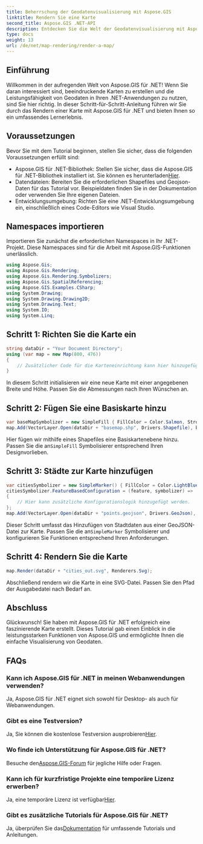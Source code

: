 ```yaml
---
title: Beherrschung der Geodatenvisualisierung mit Aspose.GIS
linktitle: Rendern Sie eine Karte
second_title: Aspose.GIS .NET-API
description: Entdecken Sie die Welt der Geodatenvisualisierung mit Aspose.GIS für .NET. Erstellen Sie mühelos atemberaubende Karten. Jetzt downloaden! #Aspose #GIS
type: docs
weight: 13
url: /de/net/map-rendering/render-a-map/
---
```

## Einführung
Willkommen in der aufregenden Welt von Aspose.GIS für .NET! Wenn Sie daran interessiert sind, beeindruckende Karten zu erstellen und die Leistungsfähigkeit von Geodaten in Ihren .NET-Anwendungen zu nutzen, sind Sie hier richtig. In dieser Schritt-für-Schritt-Anleitung führen wir Sie durch das Rendern einer Karte mit Aspose.GIS für .NET und bieten Ihnen so ein umfassendes Lernerlebnis.
## Voraussetzungen
Bevor Sie mit dem Tutorial beginnen, stellen Sie sicher, dass die folgenden Voraussetzungen erfüllt sind:
-  Aspose.GIS für .NET-Bibliothek: Stellen Sie sicher, dass die Aspose.GIS für .NET-Bibliothek installiert ist. Sie können es herunterladen[Hier](https://releases.aspose.com/gis/net/).
- Datendateien: Bereiten Sie die erforderlichen Shapefiles und Geojson-Daten für das Tutorial vor. Beispieldaten finden Sie in der Dokumentation oder verwenden Sie Ihre eigenen Dateien.
- Entwicklungsumgebung: Richten Sie eine .NET-Entwicklungsumgebung ein, einschließlich eines Code-Editors wie Visual Studio.
## Namespaces importieren
Importieren Sie zunächst die erforderlichen Namespaces in Ihr .NET-Projekt. Diese Namespaces sind für die Arbeit mit Aspose.GIS-Funktionen unerlässlich.
```csharp
using Aspose.Gis;
using Aspose.Gis.Rendering;
using Aspose.Gis.Rendering.Symbolizers;
using Aspose.Gis.SpatialReferencing;
using Aspose.GIS.Examples.CSharp;
using System.Drawing;
using System.Drawing.Drawing2D;
using System.Drawing.Text;
using System.IO;
using System.Linq;
```
## Schritt 1: Richten Sie die Karte ein
```csharp
string dataDir = "Your Document Directory";
using (var map = new Map(800, 476))
{
    // Zusätzlicher Code für die Karteneinrichtung kann hier hinzugefügt werden.
}
```
In diesem Schritt initialisieren wir eine neue Karte mit einer angegebenen Breite und Höhe. Passen Sie die Abmessungen nach Ihren Wünschen an.
## Schritt 2: Fügen Sie eine Basiskarte hinzu
```csharp
var baseMapSymbolizer = new SimpleFill { FillColor = Color.Salmon, StrokeWidth = 0.75 };
map.Add(VectorLayer.Open(dataDir + "basemap.shp", Drivers.Shapefile), baseMapSymbolizer);
```
 Hier fügen wir mithilfe eines Shapefiles eine Basiskartenebene hinzu. Passen Sie die an`SimpleFill` Symbolisierer entsprechend Ihren Designvorlieben.
## Schritt 3: Städte zur Karte hinzufügen
```csharp
var citiesSymbolizer = new SimpleMarker() { FillColor = Color.LightBlue };
citiesSymbolizer.FeatureBasedConfiguration = (feature, symbolizer) =>
{
    // Hier kann zusätzliche Konfigurationslogik hinzugefügt werden.
};
map.Add(VectorLayer.Open(dataDir + "points.geojson", Drivers.GeoJson), citiesSymbolizer);
```
 Dieser Schritt umfasst das Hinzufügen von Stadtdaten aus einer GeoJSON-Datei zur Karte. Passen Sie die an`SimpleMarker` Symbolisierer und konfigurieren Sie Funktionen entsprechend Ihren Anforderungen.
## Schritt 4: Rendern Sie die Karte
```csharp
map.Render(dataDir + "cities_out.svg", Renderers.Svg);
```
Abschließend rendern wir die Karte in eine SVG-Datei. Passen Sie den Pfad der Ausgabedatei nach Bedarf an.
## Abschluss
Glückwunsch! Sie haben mit Aspose.GIS für .NET erfolgreich eine faszinierende Karte erstellt. Dieses Tutorial gab einen Einblick in die leistungsstarken Funktionen von Aspose.GIS und ermöglichte Ihnen die einfache Visualisierung von Geodaten.
## FAQs
### Kann ich Aspose.GIS für .NET in meinen Webanwendungen verwenden?
Ja, Aspose.GIS für .NET eignet sich sowohl für Desktop- als auch für Webanwendungen.
### Gibt es eine Testversion?
Ja, Sie können die kostenlose Testversion ausprobieren[Hier](https://releases.aspose.com/).
### Wo finde ich Unterstützung für Aspose.GIS für .NET?
 Besuche den[Aspose.GIS-Forum](https://forum.aspose.com/c/gis/33) für jegliche Hilfe oder Fragen.
### Kann ich für kurzfristige Projekte eine temporäre Lizenz erwerben?
 Ja, eine temporäre Lizenz ist verfügbar[Hier](https://purchase.aspose.com/temporary-license/).
### Gibt es zusätzliche Tutorials für Aspose.GIS für .NET?
 Ja, überprüfen Sie das[Dokumentation](https://reference.aspose.com/gis/net/) für umfassende Tutorials und Anleitungen.